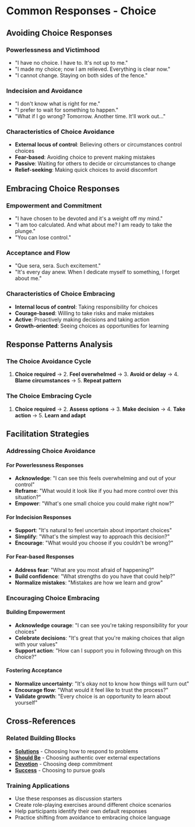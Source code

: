 # Common Responses - Choice

## Avoiding Choice Responses

### Powerlessness and Victimhood
- "I have no choice. I have to. It's not up to me."
- "I made my choice; now I am relieved. Everything is clear now."
- "I cannot change. Staying on both sides of the fence."

### Indecision and Avoidance
- "I don't know what is right for me."
- "I prefer to wait for something to happen."
- "What if I go wrong? Tomorrow. Another time. It'll work out..."

### Characteristics of Choice Avoidance
- **External locus of control**: Believing others or circumstances control choices
- **Fear-based**: Avoiding choice to prevent making mistakes
- **Passive**: Waiting for others to decide or circumstances to change
- **Relief-seeking**: Making quick choices to avoid discomfort

## Embracing Choice Responses

### Empowerment and Commitment
- "I have chosen to be devoted and it's a weight off my mind."
- "I am too calculated. And what about me? I am ready to take the plunge."
- "You can lose control."

### Acceptance and Flow
- "Que sera, sera. Such excitement."
- "It's every day anew. When I dedicate myself to something, I forget about me."

### Characteristics of Choice Embracing
- **Internal locus of control**: Taking responsibility for choices
- **Courage-based**: Willing to take risks and make mistakes
- **Active**: Proactively making decisions and taking action
- **Growth-oriented**: Seeing choices as opportunities for learning

## Response Patterns Analysis

### The Choice Avoidance Cycle
1. **Choice required** → 2. **Feel overwhelmed** → 3. **Avoid or delay** → 4. **Blame circumstances** → 5. **Repeat pattern**

### The Choice Embracing Cycle
1. **Choice required** → 2. **Assess options** → 3. **Make decision** → 4. **Take action** → 5. **Learn and adapt**

## Facilitation Strategies

### Addressing Choice Avoidance

#### For Powerlessness Responses
- **Acknowledge**: "I can see this feels overwhelming and out of your control"
- **Reframe**: "What would it look like if you had more control over this situation?"
- **Empower**: "What's one small choice you could make right now?"

#### For Indecision Responses
- **Support**: "It's natural to feel uncertain about important choices"
- **Simplify**: "What's the simplest way to approach this decision?"
- **Encourage**: "What would you choose if you couldn't be wrong?"

#### For Fear-based Responses
- **Address fear**: "What are you most afraid of happening?"
- **Build confidence**: "What strengths do you have that could help?"
- **Normalize mistakes**: "Mistakes are how we learn and grow"

### Encouraging Choice Embracing

#### Building Empowerment
- **Acknowledge courage**: "I can see you're taking responsibility for your choices"
- **Celebrate decisions**: "It's great that you're making choices that align with your values"
- **Support action**: "How can I support you in following through on this choice?"

#### Fostering Acceptance
- **Normalize uncertainty**: "It's okay not to know how things will turn out"
- **Encourage flow**: "What would it feel like to trust the process?"
- **Validate growth**: "Every choice is an opportunity to learn about yourself"

## Cross-References

### Related Building Blocks
- **[Solutions](../solutions/README.md)** - Choosing how to respond to problems
- **[Should Be](../should-be/README.md)** - Choosing authentic over external expectations
- **[Devotion](../devotion/README.md)** - Choosing deep commitment
- **[Success](../success/README.md)** - Choosing to pursue goals

### Training Applications
- Use these responses as discussion starters
- Create role-playing exercises around different choice scenarios
- Help participants identify their own default responses
- Practice shifting from avoidance to embracing choice language
